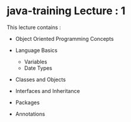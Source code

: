 # java-training Lecture : 1

This lecture contains : 

* Object Oriented Programming Concepts 

* Language Basics
    * Variables
    * Date Types

* Classes and Objects

* Interfaces and Inheritance

* Packages

* Annotations




